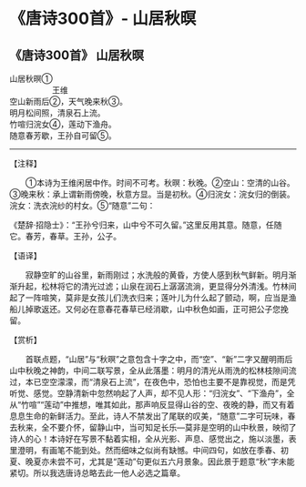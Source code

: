 # 《唐诗300首》- 山居秋暝

## 《唐诗300首》 山居秋暝

山居秋暝①  
                   王维  
空山新雨后②，天气晚来秋③。  
明月松间照，清泉石上流。  
竹喧归浣女④，莲动下渔舟。  
随意春芳歇，王孙自可留⑤。

---

【注释】  

&ensp;&ensp;&ensp;&ensp;①本诗为王维闲居中作。时间不可考。秋暝：秋晚。②空山：空清的山谷。③晚来秋：承上谓新雨傍晚，秋意方显。当是初秋。④归浣女：浣女归的倒装。浣女：洗衣浣纱的村女。⑤“随意”二句：  

《楚辞·招隐士》：“王孙兮归来，山中兮不可久留。”这里反用其意。随意，任随它。春芳，春草。王孙，公子。  

【语译】  

&ensp;&ensp;&ensp;&ensp;寂静空旷的山谷里，新雨刚过；水洗般的黄昏，方使人感到秋气鲜新。明月渐渐升起，松林将它的清光过滤；山泉在润石上潺潺流淌，更显得分外清浅。竹林间起了一阵喧笑，莫非是女孩儿们洗衣归来；莲叶儿为什么起了颤动，啊，应当是渔船儿掉歌返还。又何必在意春花春草已经消歇，山中秋色如画，正可把公子您挽留。  

【赏析】  

&ensp;&ensp;&ensp;&ensp;首联点题，“山居”与“秋暝”之意包含十字之中，而“空”、“新”二字又醒明雨后山中秋晚之神韵，中间二联写景，全从此落墨：明月的清光从雨洗的松林枝隙间流过，本已空空濛濛，而“清泉石上流”，在夜色中，恐怕也主要不是靠视觉，而是凭听觉、感觉。空静清新中忽然响起了人声，却不见人形：“归浣女”、“下渔舟”，全从“竹喧”“莲动”中推想，唯其如此，那声响反显得山谷的空、夜晚的静，而又有着息息生命的新鲜活力。至此，诗人不禁发出了尾联的叹美，“随意”二字可玩味，春去秋来，全不要介怀，留静山中，当可知足长乐—莫非是空明的山中秋景，映彻了诗人的心！本诗好在写景不黏着实相，全从光影、声息、感觉出之，施以淡墨，表里澄明，有画笔不能到处。然而细味之似尚有缺憾。中间四句，如放在季春、初夏、晚夏亦未尝不可，尤其是“莲动”句更似五六月景象。因此景于题意“秋”字未能紧切。所以我选唐诗总略去此一他人必选之篇章。

